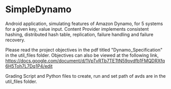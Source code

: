 # SimpleDynamo

Android application, simulating features of Amazon Dynamo, for 5 systems for a given key, value input.
Content Provider implements consistent hashing, distributed hash table, replication, failure handling and failure recovery.

Please read the project objectives in the pdf titled "Dynamo_Specification" in the util_files folder.
Objectives can also be viewed at the following link, https://docs.google.com/document/d/1VpTvRTb7TETtN59ovdfb1FMQDRXfq6H5Toh7L7Dq1P4/edit

Grading Script and Python files to create, run and set path of avds are in the util_files folder.

